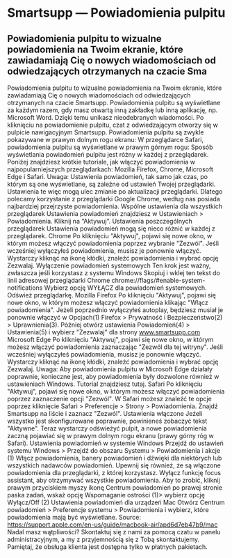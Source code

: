 # Smartsupp — Powiadomienia pulpitu
## Powiadomienia pulpitu to wizualne powiadomienia na Twoim ekranie, które zawiadamiają Cię o nowych wiadomościach od odwiedzających otrzymanych na czacie Sma
Powiadomienia pulpitu to wizualne powiadomienia na Twoim ekranie, które zawiadamiają Cię o nowych wiadomościach od odwiedzających otrzymanych na czacie Smartsupp. Powiadomienia pulpitu są wyświetlane za każdym razem, gdy masz otwartą inną zakładkę lub inną aplikację, np. Microsoft Word. Dzięki temu unikasz nieodebranych wiadomości. Po kliknięciu na powiadomienie pulpitu, czat z odwiedzającym otworzy się w pulpicie nawigacyjnym Smartsupp.
Powiadomienia pulpitu są zwykle pokazywane w prawym dolnym rogu ekranu:
W przeglądarce Safari, powiadomienia pulpitu są wyświetlane w prawym górnym rogu:
Sposób wyświetlania powiadomień pulpitu jest różny w każdej z przeglądarek. Poniżej znajdziesz krótkie tutoriale, jak włączyć powiadomienia w najpopularniejszych przeglądarkach: Mozilla Firefox, Chrome, Microsoft Edge i Safari.
Uwaga: Ustawienia powiadomień, tak samo jak czas, po którym są one wyświetlane, są zależne od ustawień Twojej przeglądarki. Ustawienia te więc mogą ulec zmianie po aktualizacji przeglądarki. Dlatego polecamy korzystanie z przeglądarki Google Chrome, według nas posiada najbardziej przejrzyste powiadomienia.
Wspólne ustawienia dla wszystkich przeglądarek
Ustawienia powiadomień znajdziesz w Ustawieniach > Powiadomienia.
Kliknij na “Aktywuj”.
Ustawienia poszczególnych przeglądarek
Ustawienia powiadomień mogą się nieco różnić w każdej z przeglądarek.
Chrome
Po kliknięciu "Aktywuj", pojawi się nowe okno, w którym możesz włączyć powiadomienia poprzez wybranie "Zezwól".
Jeśli wcześniej wyłączyłeś powiadomienia, musisz je ponownie włączyć. Wystarczy kliknąć na ikonę kłódki, znaleźć powiadomienia i wybrać opcję Zezwalaj.
Wyłączenie powiadomień systemowych
Ten krok jest ważny, zwłaszcza jeśli korzystasz z systemu Windows
Skopiuj i wklej ten tekst do linii adresowej przeglądarki Chrome
chrome://flags/#enable-system-notifications
Wybierz opcję WYŁĄCZ dla powiadomień systemowych. 
Odśwież przeglądarkę.
Mozilla Firefox
Po kliknięciu "Aktywuj", pojawi się nowe okno, w którym możesz włączyć powiadomienia klikając "Włącz powiadomienia".
Jeżeli poprzednio wyłączyłeś autoplay, będziesz musiał je ponownie włączyć w Opcjach(1) Firefox > Prywatność i Bezpieczeństwo(2) > Uprawnienia(3). Później otwórz ustawienia Powiadomień(4) > Ustawienia(5) i wybierz "Zezwalaj" dla strony www.smartsupp.com
Microsoft Edge
Po kliknięciu "Aktywuj", pojawi się nowe okno, w którym możesz włączyć powiadomienia zaznaczając "Zezwól dla tej witryny".
Jeśli wcześniej wyłączyłeś powiadomienia, musisz je ponownie włączyć. Wystarczy kliknąć na ikonę kłódki, znaleźć powiadomienia i wybrać opcję Zezwalaj.
Uwaga: Aby powiadomienia pulpitu w Microsoft Edge działały poprawnie, konieczne jest, aby powiadomienia były dozwolone również w ustawieniach Windows. Tutorial znajdziesz tutaj.
Safari
Po kliknięciu "Aktywuj", pojawi się nowe okno, w którym możesz włączyć powiadomienia poprzez zaznaczenie opcji "Zezwól".
W Safari możesz znaleźć te opcje poprzez kliknięcie Safari > Preferencje > Strony > Powiadomienia. Znajdź Smartsupp na liście i zaznacz "Zezwól".
Ustawienia włączone
Jeżeli wszystko jest skonfigurowane poprawnie, powinieneś zobaczyć tekst "Aktywne".
Teraz wystarczy odświeżyć pulpit, a nowe powiadomienia zaczną pojawiać się w prawym dolnym rogu ekranu (prawy górny róg w Safari).
Ustawienia powiadomień w systemie Windows
Przejdź do ustawień systemu Windows > Przejdź do obszaru Systemu > Powiadomienia i akcje (1) Włącz powiadomienia, banery powiadomień i dźwięki dla niektórych lub wszystkich nadawców powiadomień. Upewnij się również, że są włączone powiadomienia dla przeglądarki, z której korzystasz.
Wyłącz funkcję focus assistant, aby otrzymywać wszystkie powiadomienia. Aby to zrobić, kliknij prawym przyciskiem myszy ikonę Centrum powiadomień po prawej stronie paska zadań, wskaż opcję Wspomaganie ostrości (1)> wybierz opcję Wyłącz/Off (2)
Ustawienia powiadomień dla urządzeń Mac
Otwórz Centrum powiadomień > Preferencje systemu > Powiadomienia i wybierz, które powiadomienia mają być wyświetlane.
Source: https://support.apple.com/en-us/guide/macbook-air/apd6d7eb47b9/mac
Nadal masz wątpliwości? Skontaktuj się z nami za pomocą czatu w panelu administracyjnym, a my z przyjemnością się z Tobą skontaktujemy. Pamiętaj, że obsługa klienta jest dostępna tylko w płatnych pakietach.

